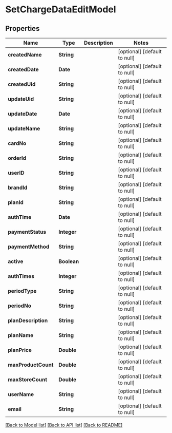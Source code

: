 # SetChargeDataEditModel
## Properties

| Name | Type | Description | Notes |
|------------ | ------------- | ------------- | -------------|
| **createdName** | **String** |  | [optional] [default to null] |
| **createdDate** | **Date** |  | [optional] [default to null] |
| **createdUid** | **String** |  | [optional] [default to null] |
| **updateUid** | **String** |  | [optional] [default to null] |
| **updateDate** | **Date** |  | [optional] [default to null] |
| **updateName** | **String** |  | [optional] [default to null] |
| **cardNo** | **String** |  | [optional] [default to null] |
| **orderId** | **String** |  | [optional] [default to null] |
| **userID** | **String** |  | [optional] [default to null] |
| **brandId** | **String** |  | [optional] [default to null] |
| **planId** | **String** |  | [optional] [default to null] |
| **authTime** | **Date** |  | [optional] [default to null] |
| **paymentStatus** | **Integer** |  | [optional] [default to null] |
| **paymentMethod** | **String** |  | [optional] [default to null] |
| **active** | **Boolean** |  | [optional] [default to null] |
| **authTimes** | **Integer** |  | [optional] [default to null] |
| **periodType** | **String** |  | [optional] [default to null] |
| **periodNo** | **String** |  | [optional] [default to null] |
| **planDescription** | **String** |  | [optional] [default to null] |
| **planName** | **String** |  | [optional] [default to null] |
| **planPrice** | **Double** |  | [optional] [default to null] |
| **maxProductCount** | **Double** |  | [optional] [default to null] |
| **maxStoreCount** | **Double** |  | [optional] [default to null] |
| **userName** | **String** |  | [optional] [default to null] |
| **email** | **String** |  | [optional] [default to null] |

[[Back to Model list]](../README.md#documentation-for-models) [[Back to API list]](../README.md#documentation-for-api-endpoints) [[Back to README]](../README.md)

